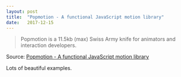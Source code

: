```yaml
---
layout: post
title:  "Popmotion - A functional JavaScript motion library"
date:   2017-12-15
---
```


> Popmotion is a 11.5kb (max) Swiss Army knife for animators and interaction developers.

Source: [Popmotion - A functional JavaScript motion library](https://popmotion.io/)

Lots of beautiful examples.
